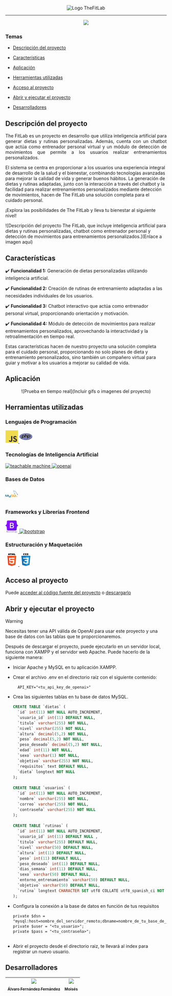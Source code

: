 <p align="center">
  <img src="https://github.com/alvaroo-fdez/The-Fit-Lab/assets/91118214/8a3e9b74-acac-49d7-9094-90bc2b1d59c6" alt="Logo TheFitLab">
</p>

<hr>

<p align="center">
   <img src="http://img.shields.io/static/v1?label=ESTADO&message=EN%20DESARROLLO&color=RED&style=for-the-badge" #vitrinedev/>
</p>

### Temas

- [Descripción del proyecto](#descripción-del-proyecto)

- [Características](#características)

- [Aplicación](#aplicación)

- [Herramientas utilizadas](#herramientas-utilizadas)

- [Acceso al proyecto](#acceso-al-proyecto)

- [Abrir y ejecutar el proyecto](#abrir-y-ejecutar-el-proyecto)

- [Desarrolladores](#desarrolladores)

## Descripción del proyecto

<p align="justify">
The FitLab es un proyecto en desarrollo que utiliza inteligencia artificial para generar dietas y rutinas personalizadas. Además, cuenta con un chatbot que actúa como entrenador personal virtual y un módulo de detección de movimientos que permite a los usuarios realizar entrenamientos personalizados.

El sistema se centra en proporcionar a los usuarios una experiencia integral de desarrollo de la salud y el bienestar, combinando tecnologías avanzadas para mejorar la calidad de vida y generar buenos hábitos. La generación de dietas y rutinas adaptadas, junto con la interacción a través del chatbot y la facilidad para realizar entrenamientos personalizados mediante detección de movimientos, hacen de The FitLab una solución completa para el cuidado personal.

¡Explora las posibilidades de The FitLab y lleva tu bienestar al siguiente nivel!

![Descripción del proyecto The FitLab, que incluye inteligencia artificial para dietas y rutinas personalizadas, chatbot como entrenador personal y detección de movimientos para entrenamientos personalizados.](Enlace a imagen aquí)
</p>

## Características

:heavy_check_mark: **Funcionalidad 1:** Generación de dietas personalizadas utilizando inteligencia artificial.

:heavy_check_mark: **Funcionalidad 2:** Creación de rutinas de entrenamiento adaptadas a las necesidades individuales de los usuarios.

:heavy_check_mark: **Funcionalidad 3:** Chatbot interactivo que actúa como entrenador personal virtual, proporcionando orientación y motivación.

:heavy_check_mark: **Funcionalidad 4:** Módulo de detección de movimientos para realizar entrenamientos personalizados, aprovechando la interactividad y la retroalimentación en tiempo real.

Estas características hacen de nuestro proyecto una solución completa para el cuidado personal, proporcionando no solo planes de dieta y entrenamiento personalizados, sino también un compañero virtual para guiar y motivar a los usuarios a mejorar su calidad de vida.

## Aplicación

<div align="center">

![Prueba en tiempo real](Incluir gifs o imagenes del proyecto)

</div>

###

## Herramientas utilizadas

### Lenguajes de Programación

<a href="https://www.javascript.com" target="_blank"> <img src="https://raw.githubusercontent.com/devicons/devicon/6910f0503efdd315c8f9b858234310c06e04d9c0/icons/javascript/javascript-original.svg" alt="javascript" width="40" height="40"/> </a>
<a href="https://www.php.net" target="_blank"> <img src="https://raw.githubusercontent.com/devicons/devicon/6910f0503efdd315c8f9b858234310c06e04d9c0/icons/php/php-original.svg" alt="php" width="40" height="40"/> </a>

### Tecnologías de Inteligencia Artificial
<a href="https://teachablemachine.withgoogle.com" target="_blank"> <img src="https://cloudfront-us-east-1.images.arcpublishing.com/infobae/KQYQADMPAFECPIB64EGFX4LHXM.jpg" alt="teachable machine" width="60" height="40"/> </a>
<a href="https://sweetalert2.github.io/" target="_blank"> <img src="https://cdn.worldvectorlogo.com/logos/openai-2.svg" alt="openai" width="40" height="40"/> </a>

### Bases de Datos
<a href="https://www.mysql.com" target="_blank"> <img src="https://raw.githubusercontent.com/devicons/devicon/6910f0503efdd315c8f9b858234310c06e04d9c0/icons/mysql/mysql-original-wordmark.svg" alt="mysql" width="40" height="40"/> </a>

### Frameworks y Librerías Frontend
<a href="https://getbootstrap.com" target="_blank"> <img src="https://raw.githubusercontent.com/devicons/devicon/6910f0503efdd315c8f9b858234310c06e04d9c0/icons/bootstrap/bootstrap-original-wordmark.svg" alt="bootstrap" width="40" height="40"/> </a>
<a href="https://sweetalert2.github.io/" target="_blank"> <img src="https://rohit-chouhan.gallerycdn.vsassets.io/extensions/rohit-chouhan/sweetalert2-snippet/1.1.2/1625627316335/Microsoft.VisualStudio.Services.Icons.Default" alt="bootstrap" width="40" height="40"/> </a>

### Estructuración y Maquetación
<a href="https://www.w3.org/html/" target="_blank"> <img src="https://raw.githubusercontent.com/devicons/devicon/6910f0503efdd315c8f9b858234310c06e04d9c0/icons/html5/html5-original-wordmark.svg" alt="html5" width="40" height="40"/> </a>
<a href="https://www.w3.org/Style/CSS/" target="_blank"> <img src="https://raw.githubusercontent.com/devicons/devicon/6910f0503efdd315c8f9b858234310c06e04d9c0/icons/css3/css3-original-wordmark.svg" alt="css3" width="40" height="40"/> </a>

###

## Acceso al proyecto
Puede [acceder al código fuente del proyecto](https://github.com/alvaroo-fdez/The-Fit-Lab) o [descargarlo](https://github.com/alvaroo-fdez/The-Fit-Lab/archive/refs/heads/main.zip)

## Abrir y ejecutar el proyecto

> [!WARNING]
> Necesitas tener una API válida de OpenAI para usar este proyecto y una base de datos con las tablas que te proporcionaremos.

Después de descargar el proyecto, puede ejecutarlo en un servidor local, funciona con XAMPP y el servidor web Apache. Puede hacerlo de la siguiente manera:

- Iniciar Apache y MySQL en tu aplicación XAMPP.
- Crear el archivo .env en el directorio raíz con el siguiente contenido:
  
  ```plaintext
    API_KEY="<tu_api_key_de_openai>"
- Crea las siguientes tablas en tu base de datos MySQL.
  ```sql
  CREATE TABLE `dietas` (
    `id` int(11) NOT NULL AUTO_INCREMENT,
    `usuario_id` int(11) DEFAULT NULL,
    `titulo` varchar(255) NOT NULL,
    `nivel` varchar(255) NOT NULL,
    `altura` decimal(5,2) NOT NULL,
    `peso` decimal(5,2) NOT NULL,
    `peso_deseado` decimal(5,2) NOT NULL,
    `edad` int(11) NOT NULL,
    `sexo` varchar(1) NOT NULL,
    `objetivo` varchar(255) NOT NULL,
    `requisitos` text DEFAULT NULL,
    `dieta` longtext NOT NULL
  );
  
  CREATE TABLE `usuarios` (
    `id` int(11) NOT NULL AUTO_INCREMENT,
    `nombre` varchar(255) NOT NULL,
    `correo` varchar(255) NOT NULL,
    `contraseña` varchar(255) NOT NULL
  );
  
  CREATE TABLE `rutinas` (
    `id` int(11) NOT NULL AUTO_INCREMENT,
    `usuario_id` int(11) DEFAULT NULL ,
    `titulo` varchar(255) DEFAULT NULL,
    `nivel` varchar(50) DEFAULT NULL,
    `altura` int(11) DEFAULT NULL,
    `peso` int(11) DEFAULT NULL,
    `peso_deseado` int(11) DEFAULT NULL,
    `dias_semana` int(11) DEFAULT NULL,
    `sexo` varchar(50) DEFAULT NULL,
    `entorno_entrenamiento` varchar(50) DEFAULT NULL,
    `objetivo` varchar(50) DEFAULT NULL,
    `rutina` longtext CHARACTER SET utf8 COLLATE utf8_spanish_ci NOT NULL
  );

- Configura la conexión a la base de datos en función de tus requisitos
    ```plaintext
    private $dsn = "mysql:host=nombre_del_servidor_remoto;dbname=nombre_de_tu_base_de_datos";
    private $user = "<tu_usuario>";
    private $pass = "<tu_contraseña>";


- Abrir el proyecto desde el directorio raiz, te llevará al index para registrar un nuevo usuario.

## Desarrolladores

| [<img src="https://avatars.githubusercontent.com/u/91118214?v=4" width=115><br><sub>Álvaro Fernández Fernández</sub>](https://github.com/alvaroo-fdez) |  [<img src="https://avatars.githubusercontent.com/u/122311216?v=4" width=115><br><sub>Moisés</sub>](https://github.com/Kymmon)  |
| :---: | :---: |
